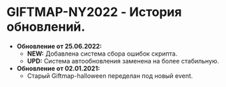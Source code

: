 # GIFTMAP-NY2022 - История обновлений.
* **Обновление от 25.06.2022:**
  * **NEW:** Добавлена система сбора ошибок скрипта.
  * **UPD:** Система автообновления заменена на более стабильную.
* **Обновление от 02.01.2021:**
  * Старый Giftmap-halloween переделан под новый event.
